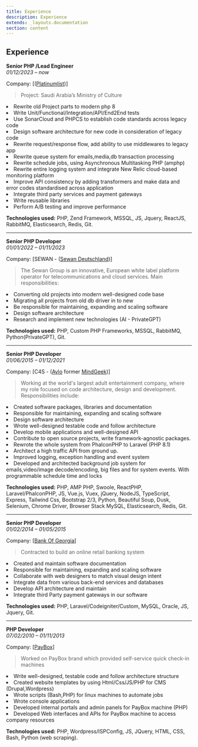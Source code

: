 ```yaml
---
title: Experience
description: Experience
extends: _layouts.documentation
section: content
---
```



**Experience**
---

**Senior PHP /Lead Engineer**                   
_01/12/2023 – now_

Company:  [(<a href="https://platinumlist.net/" target="_blank">Platinumlist</a>)]

> Project: Saudi Arabia’s Ministry of Culture

<li>Rewrite old Project parts to modern php 8</li>
<li>Write Unit/Functional/Integration/API/End2End tests</li>
<li>Use SonarCloud and PHPCS to establish code standards across legacy code</li>
<li>Design software architecture for new code in consideration of legacy code</li>
<li>Rewrite request/response flow, add ability to use middlewares to legacy app</li>
<li>Rewrite queue system for emails,media,db transaction processing</li>
<li>Rewrite schedule jobs, using Asynchronous Multitasking PHP (amphp)</li>
<li>Rewrite entire logging system and integrate New Relic cloud-based monitoring platform</li>
<li>Improve API consistency by adding transformers and make data and error codes standardised across application</li>
<li>Integrate third party services and payment gateways</li>
<li>Write reusable libraries</li>
<li>Perform A/B testing and improve performance</li>


**Technologies used:** PHP, Zend Framework, MSSQL, JS, Jquery, ReactJS, RabbitMQ, Elasticsearch, Redis, Git.

---


**Senior PHP Developer**                   
_01/01/2022 – 01/11/2023_

Company:  [SEWAN - (<a href="https://de.sewan.eu" target="_blank">Sewan Deutschland</a>)]

> The Sewan Group is an innovative, European white label platform operator for 
> telecommunications and cloud services.
> Main responsibilities:

<li>Converting old projects into modern well-designed code base</li>
<li>Migrating all projects from old db driver in to new</li>
<li>Be responsible for maintaining, expanding and scaling software</li>
<li>Design software architecture</li>
<li>Research and implement new technologies (AI - PrivateGPT)</li>

**Technologies used:** PHP, Custom PHP Frameworks, MSSQL, RabbitMQ, Python(PrivateGPT), Git.

---

**Senior PHP Developer**                   
_01/06/2015 – 01/12/2021_

Company:  [C4S - (<a href="https://www.aylo.com" target="_blank">Aylo</a> former <a href="https://www.mindgeek.com" target="_blank">MindGeek</a>)]

> Working at the world's largest adult entertainment company, 
> where my role focused on code architecture, design and development. 
> Responsibilities include:


<li>Created software packages, libraries and documentation</li>
<li>Responsible for maintaining, expanding and scaling software</li>
<li>Design software architecture</li>
<li>Wrote well-designed testable code and follow architecture</li>
<li>Develop mobile applications and well-designed API</li>
<li>Contribute to open source projects, write framework-agnostic packages.</li>
<li>Rewrote the whole system from PhalconPHP to Laravel (PHP 8.1)</li>
<li>Architect a high traffic API from ground up.</li>
<li>Improved logging, exception handling and event system</li>
<li>Developed and architected background job system for emails,video/image decode/encoding, big files and for system events. 
With programmable schedule time and locks</li>

**Technologies used:** PHP, AMP PHP, Swoole, ReactPHP, Laravel/PhalconPHP, 
JS, Vue.js, Vuex, jQuery, NodeJS, TypeScript, Express, Tailwind Css, Bootstrap 2/3, 
Python, Beautiful Soup, Dusk, Selenium, Chrome Driver, Browser Stack
MySQL, Elasticsearch, Redis, Git.

___
**Senior PHP Developer**                               
_01/02/2014 – 01/05/2015_

Company:  [<a href="http://bankofgeorgia.ge/" target="_blank">Bank Of Georgia</a>]

> Contracted to build an online retail banking system

<li>Created and maintain software documentation</li>
<li>Responsible for maintaining, expanding and scaling software</li>
<li>Collaborate with web designers to match visual design intent</li>
<li>Integrate data from various back-end services and databases</li>
<li>Develop API architecture and maintain</li>
<li>Integrate third Party payment gateways in our software</li>

**Technologies used:** PHP, Laravel/Codeigniter/Custom, MySQL, Oracle, JS, Jquery, Git.

---
**PHP Developer**                  
_07/02/2010 – 01/11/2013_

Company: [<a href="https://paybox.ge/en" target="_blank">PayBox</a>]

> Worked on PayBox brand which provided self-service quick check-in machines

<li>Write well-designed, testable code and follow architecture structure</li>
<li>Created website templates by using Html/Css/JS/PHP for CMS (Drupal,Wordpress)</li>
<li>Wrote scripts (Bash,PHP) for linux machines to automate jobs</li>
<li>Wrote console applications</li>
<li>Developed internal portals and admin panels for PayBox machine (PHP)</li>
<li>Developed Web interfaces and APIs for PayBox machine to access company resources</li>

**Technologies used:** PHP, Wordpress/ISPConfig, JS, JQuery, HTML, CSS, Bash, Python (web scraping).